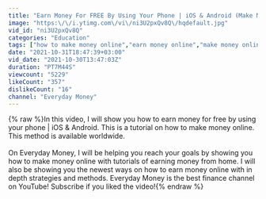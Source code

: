 ```yaml
---
title: "Earn Money For FREE By Using Your Phone | iOS & Android (Make Money Online 2021)"
image: "https:\/\/i.ytimg.com\/vi\/ni3U2pxQv8Q\/hqdefault.jpg"
vid_id: "ni3U2pxQv8Q"
categories: "Education"
tags: ["how to make money online","earn money online","make money online"]
date: "2021-10-31T18:47:39+03:00"
vid_date: "2021-10-30T13:47:03Z"
duration: "PT7M44S"
viewcount: "5229"
likeCount: "357"
dislikeCount: "16"
channel: "Everyday Money"
---
```

{% raw %}In this video, I will show you how to earn money for free by using your phone | iOS &amp; Android. This is a tutorial on how to make money online. This method is available worldwide. <br /><br />On Everyday Money, I will be helping you reach your goals by showing you how to make money online with tutorials of earning money from home. I will also be showing you the newest ways on how to earn money online with in depth strategies and methods. Everyday Money is the best finance channel on YouTube! Subscribe if you liked the video!{% endraw %}
